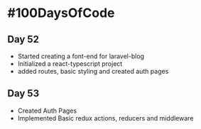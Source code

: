 # #100DaysOfCode

## Day 52
* Started creating a font-end for laravel-blog
* Initialized a react-typescript project
* added routes, basic styling and created auth pages

## Day 53
* Created Auth Pages
* Implemented Basic redux actions, reducers and middleware